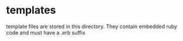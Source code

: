 # templates

template files are stored in this directory. They contain embedded ruby code and must have a .erb suffix


